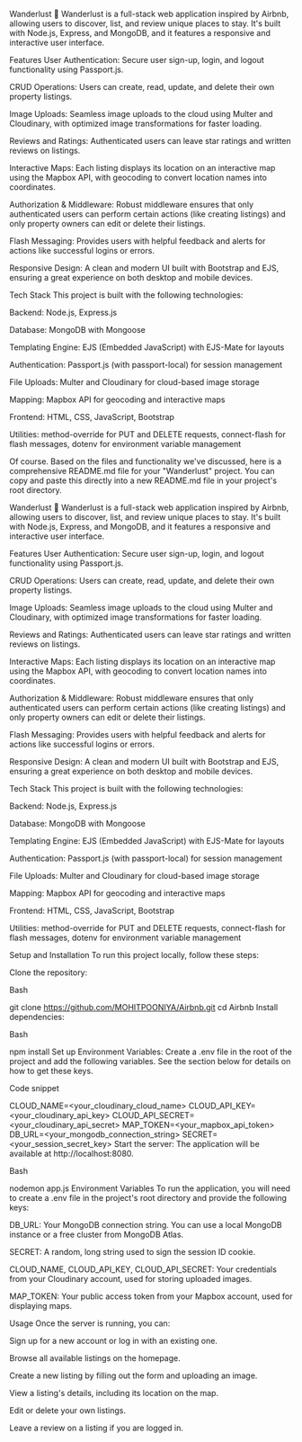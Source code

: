 Wanderlust 🏨
Wanderlust is a full-stack web application inspired by Airbnb, allowing users to discover, list, and review unique places to stay. It's built with Node.js, Express, and MongoDB, and it features a responsive and interactive user interface.

Features
User Authentication: Secure user sign-up, login, and logout functionality using Passport.js.

CRUD Operations: Users can create, read, update, and delete their own property listings.

Image Uploads: Seamless image uploads to the cloud using Multer and Cloudinary, with optimized image transformations for faster loading.

Reviews and Ratings: Authenticated users can leave star ratings and written reviews on listings.

Interactive Maps: Each listing displays its location on an interactive map using the Mapbox API, with geocoding to convert location names into coordinates.

Authorization & Middleware: Robust middleware ensures that only authenticated users can perform certain actions (like creating listings) and only property owners can edit or delete their listings.

Flash Messaging: Provides users with helpful feedback and alerts for actions like successful logins or errors.

Responsive Design: A clean and modern UI built with Bootstrap and EJS, ensuring a great experience on both desktop and mobile devices.

Tech Stack
This project is built with the following technologies:

Backend: Node.js, Express.js

Database: MongoDB with Mongoose

Templating Engine: EJS (Embedded JavaScript) with EJS-Mate for layouts

Authentication: Passport.js (with passport-local) for session management

File Uploads: Multer and Cloudinary for cloud-based image storage

Mapping: Mapbox API for geocoding and interactive maps

Frontend: HTML, CSS, JavaScript, Bootstrap

Utilities: method-override for PUT and DELETE requests, connect-flash for flash messages, dotenv for environment variable management

Of course. Based on the files and functionality we've discussed, here is a comprehensive README.md file for your "Wanderlust" project. You can copy and paste this directly into a new README.md file in your project's root directory.

Wanderlust 🏨
Wanderlust is a full-stack web application inspired by Airbnb, allowing users to discover, list, and review unique places to stay. It's built with Node.js, Express, and MongoDB, and it features a responsive and interactive user interface.

Features
User Authentication: Secure user sign-up, login, and logout functionality using Passport.js.

CRUD Operations: Users can create, read, update, and delete their own property listings.

Image Uploads: Seamless image uploads to the cloud using Multer and Cloudinary, with optimized image transformations for faster loading.

Reviews and Ratings: Authenticated users can leave star ratings and written reviews on listings.

Interactive Maps: Each listing displays its location on an interactive map using the Mapbox API, with geocoding to convert location names into coordinates.

Authorization & Middleware: Robust middleware ensures that only authenticated users can perform certain actions (like creating listings) and only property owners can edit or delete their listings.

Flash Messaging: Provides users with helpful feedback and alerts for actions like successful logins or errors.

Responsive Design: A clean and modern UI built with Bootstrap and EJS, ensuring a great experience on both desktop and mobile devices.

Tech Stack
This project is built with the following technologies:

Backend: Node.js, Express.js

Database: MongoDB with Mongoose

Templating Engine: EJS (Embedded JavaScript) with EJS-Mate for layouts

Authentication: Passport.js (with passport-local) for session management

File Uploads: Multer and Cloudinary for cloud-based image storage

Mapping: Mapbox API for geocoding and interactive maps

Frontend: HTML, CSS, JavaScript, Bootstrap

Utilities: method-override for PUT and DELETE requests, connect-flash for flash messages, dotenv for environment variable management

Setup and Installation
To run this project locally, follow these steps:

Clone the repository:

Bash

git clone https://github.com/MOHITPOONIYA/Airbnb.git
cd Airbnb
Install dependencies:

Bash

npm install
Set up Environment Variables:
Create a .env file in the root of the project and add the following variables. See the section below for details on how to get these keys.

Code snippet

CLOUD_NAME=<your_cloudinary_cloud_name>
CLOUD_API_KEY=<your_cloudinary_api_key>
CLOUD_API_SECRET=<your_cloudinary_api_secret>
MAP_TOKEN=<your_mapbox_api_token>
DB_URL=<your_mongodb_connection_string>
SECRET=<your_session_secret_key>
Start the server:
The application will be available at http://localhost:8080.

Bash

nodemon app.js
Environment Variables
To run the application, you will need to create a .env file in the project's root directory and provide the following keys:

DB_URL: Your MongoDB connection string. You can use a local MongoDB instance or a free cluster from MongoDB Atlas.

SECRET: A random, long string used to sign the session ID cookie.

CLOUD_NAME, CLOUD_API_KEY, CLOUD_API_SECRET: Your credentials from your Cloudinary account, used for storing uploaded images.

MAP_TOKEN: Your public access token from your Mapbox account, used for displaying maps.

Usage
Once the server is running, you can:

Sign up for a new account or log in with an existing one.

Browse all available listings on the homepage.

Create a new listing by filling out the form and uploading an image.

View a listing's details, including its location on the map.

Edit or delete your own listings.

Leave a review on a listing if you are logged in.
